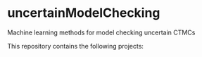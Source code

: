 # uncertainModelChecking
Machine learning methods for model checking uncertain CTMCs

This repository contains the following projects:
